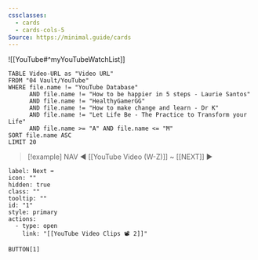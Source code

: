```yaml
---
cssclasses:
  - cards
  - cards-cols-5
Source: https://minimal.guide/cards
---
```


![[YouTube#^myYouTubeWatchList]]

```dataview
TABLE Video-URL as "Video URL"
FROM "04 Vault/YouTube"
WHERE file.name != "YouTube Database"
      AND file.name != "How to be happier in 5 steps - Laurie Santos"
      AND file.name != "HealthyGamerGG"
      AND file.name != "How to make change and learn - Dr K"
      AND file.name != "Let Life Be - The Practice to Transform your Life"
      AND file.name >= "A" AND file.name <= "M"
SORT file.name ASC
LIMIT 20
```


> [!example] NAV
> ◀️ [[YouTube Video (W-Z)]] ~ [[NEXT]] ▶️ 

```meta-bind-button
label: Next ➡️
icon: ""
hidden: true
class: ""
tooltip: ""
id: "1"
style: primary
actions:
  - type: open
    link: "[[YouTube Video Clips 📽️ 2]]"

```

 `BUTTON[1]`


